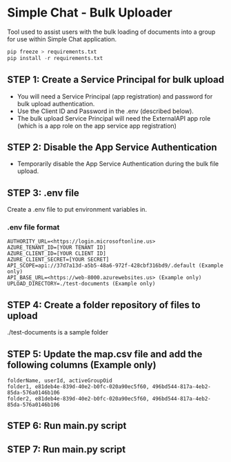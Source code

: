 # Simple Chat - Bulk Uploader

Tool used to assist users with the bulk loading of documents into a group for use within Simple Chat application.

```python
pip freeze > requirements.txt
pip install -r requirements.txt
```

## STEP 1: Create a Service Principal for bulk upload
- You will need a Service Principal (app registration) and password for bulk upload authentication.
- Use the Client ID and Password in the .env (described below).
- The bulk upload Service Principal will need the ExternalAPI app role (which is a app role on the app service app registration)

## STEP 2: Disable the App Service Authentication
- Temporarily disable the App Service Authentication during the bulk file upload.

## STEP 3: .env file

Create a .env file to put environment variables in.

### .env file format

```markup
AUTHORITY_URL=<https://login.microsoftonline.us>
AZURE_TENANT_ID=[YOUR TENANT ID]
AZURE_CLIENT_ID=[YOUR CLIENT ID]
AZURE_CLIENT_SECRET=[YOUR SECRET]
API_SCOPE=api://37d7a13d-a5b5-48a6-972f-428cbf316bd9/.default (Example only)
API_BASE_URL=<https://web-8000.azurewebsites.us> (Example only)
UPLOAD_DIRECTORY=./test-documents (Example only)
```

## STEP 4: Create a folder repository of files to upload

./test-documents is a sample folder

## STEP 5: Update the map.csv file and add the following columns (Example only)

```csv
folderName, userId, activeGroupOid
folder1, e81deb4e-839d-40e2-b0fc-020a90ec5f60, 496bd544-817a-4eb2-85da-576a0146b106
folder2, e81deb4e-839d-40e2-b0fc-020a90ec5f60, 496bd544-817a-4eb2-85da-576a0146b106
```

## STEP 6: Run main.py script


## STEP 7: Run main.py script